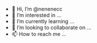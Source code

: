 - 👋 Hi, I’m @nenenecc
- 👀 I’m interested in ...
- 🌱 I’m currently learning ...
- 💞️ I’m looking to collaborate on ...
- 📫 How to reach me ...

<!---
nenenecc/nenenecc is a ✨ special ✨ repository because its `README.md` (this file) appears on your GitHub profile.
You can click the Preview link to take a look at your changes.
--->
